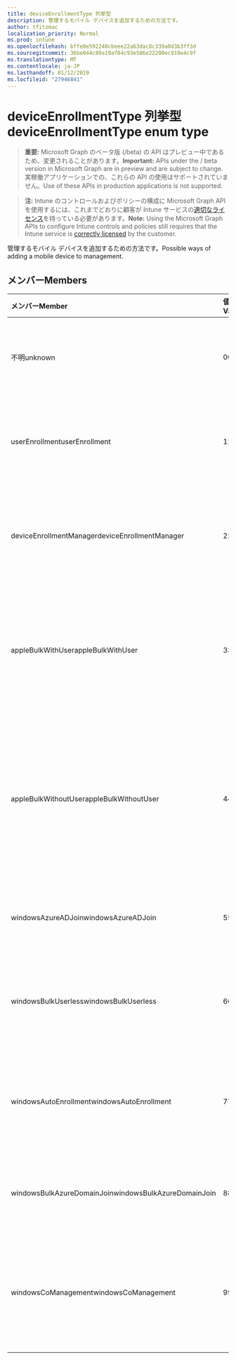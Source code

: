 ```yaml
---
title: deviceEnrollmentType 列挙型
description: 管理するモバイル デバイスを追加するための方法です。
author: tfitzmac
localization_priority: Normal
ms.prod: intune
ms.openlocfilehash: bffe0e592240cbeee22a63dac8c339a0d3b3ff3d
ms.sourcegitcommit: 36be044c89a19af84c93e586e22200ec919e4c9f
ms.translationtype: MT
ms.contentlocale: ja-JP
ms.lasthandoff: 01/12/2019
ms.locfileid: "27946841"
---
```

# <a name="deviceenrollmenttype-enum-type"></a><span data-ttu-id="9c628-103">deviceEnrollmentType 列挙型</span><span class="sxs-lookup"><span data-stu-id="9c628-103">deviceEnrollmentType enum type</span></span>

> <span data-ttu-id="9c628-104">**重要:** Microsoft Graph のベータ版 (/beta) の API はプレビュー中であるため、変更されることがあります。</span><span class="sxs-lookup"><span data-stu-id="9c628-104">**Important:** APIs under the / beta version in Microsoft Graph are in preview and are subject to change.</span></span> <span data-ttu-id="9c628-105">実稼働アプリケーションでの、これらの API の使用はサポートされていません。</span><span class="sxs-lookup"><span data-stu-id="9c628-105">Use of these APIs in production applications is not supported.</span></span>

> <span data-ttu-id="9c628-106">**注:** Intune のコントロールおよびポリシーの構成に Microsoft Graph API を使用するには、これまでどおりに顧客が Intune サービスの[適切なライセンス](https://go.microsoft.com/fwlink/?linkid=839381)を持っている必要があります。</span><span class="sxs-lookup"><span data-stu-id="9c628-106">**Note:** Using the Microsoft Graph APIs to configure Intune controls and policies still requires that the Intune service is [correctly licensed](https://go.microsoft.com/fwlink/?linkid=839381) by the customer.</span></span>

<span data-ttu-id="9c628-107">管理するモバイル デバイスを追加するための方法です。</span><span class="sxs-lookup"><span data-stu-id="9c628-107">Possible ways of adding a mobile device to management.</span></span>
## <a name="members"></a><span data-ttu-id="9c628-108">メンバー</span><span class="sxs-lookup"><span data-stu-id="9c628-108">Members</span></span>
|<span data-ttu-id="9c628-109">メンバー</span><span class="sxs-lookup"><span data-stu-id="9c628-109">Member</span></span>|<span data-ttu-id="9c628-110">値</span><span class="sxs-lookup"><span data-stu-id="9c628-110">Value</span></span>|<span data-ttu-id="9c628-111">説明</span><span class="sxs-lookup"><span data-stu-id="9c628-111">Description</span></span>|
|:---|:---|:---|
|<span data-ttu-id="9c628-112">不明</span><span class="sxs-lookup"><span data-stu-id="9c628-112">unknown</span></span>|<span data-ttu-id="9c628-113">0</span><span class="sxs-lookup"><span data-stu-id="9c628-113">0</span></span>|<span data-ttu-id="9c628-114">登録型の既定値は収集されませんでした。</span><span class="sxs-lookup"><span data-stu-id="9c628-114">Default value, enrollment type was not collected.</span></span>|
|<span data-ttu-id="9c628-115">userEnrollment</span><span class="sxs-lookup"><span data-stu-id="9c628-115">userEnrollment</span></span>|<span data-ttu-id="9c628-116">1</span><span class="sxs-lookup"><span data-stu-id="9c628-116">1</span></span>|<span data-ttu-id="9c628-117">BYOD チャネルを通じてユーザー駆動の登録します。</span><span class="sxs-lookup"><span data-stu-id="9c628-117">User driven enrollment through BYOD channel.</span></span>|
|<span data-ttu-id="9c628-118">deviceEnrollmentManager</span><span class="sxs-lookup"><span data-stu-id="9c628-118">deviceEnrollmentManager</span></span>|<span data-ttu-id="9c628-119">2</span><span class="sxs-lookup"><span data-stu-id="9c628-119">2</span></span>|<span data-ttu-id="9c628-120">デバイス登録の管理者アカウントとユーザー登録します。</span><span class="sxs-lookup"><span data-stu-id="9c628-120">User enrollment with a device enrollment manager account.</span></span>|
|<span data-ttu-id="9c628-121">appleBulkWithUser</span><span class="sxs-lookup"><span data-stu-id="9c628-121">appleBulkWithUser</span></span>|<span data-ttu-id="9c628-122">3</span><span class="sxs-lookup"><span data-stu-id="9c628-122">3</span></span>|<span data-ttu-id="9c628-123">アップル一括登録はユーザーの課題です。</span><span class="sxs-lookup"><span data-stu-id="9c628-123">Apple bulk enrollment with user challenge.</span></span> <span data-ttu-id="9c628-124">(DEP、Apple の構成ウィザード)</span><span class="sxs-lookup"><span data-stu-id="9c628-124">(DEP, Apple Configurator)</span></span>|
|<span data-ttu-id="9c628-125">appleBulkWithoutUser</span><span class="sxs-lookup"><span data-stu-id="9c628-125">appleBulkWithoutUser</span></span>|<span data-ttu-id="9c628-126">4</span><span class="sxs-lookup"><span data-stu-id="9c628-126">4</span></span>|<span data-ttu-id="9c628-127">ユーザーの課題に Apple の一括登録します。</span><span class="sxs-lookup"><span data-stu-id="9c628-127">Apple bulk enrollment without user challenge.</span></span> <span data-ttu-id="9c628-128">(DEP では、Apple の構成ウィザードは、モバイルの設定)</span><span class="sxs-lookup"><span data-stu-id="9c628-128">(DEP, Apple Configurator, Mobile Config)</span></span>|
|<span data-ttu-id="9c628-129">windowsAzureADJoin</span><span class="sxs-lookup"><span data-stu-id="9c628-129">windowsAzureADJoin</span></span>|<span data-ttu-id="9c628-130">5</span><span class="sxs-lookup"><span data-stu-id="9c628-130">5</span></span>|<span data-ttu-id="9c628-131">Windows Azure AD を 10 に参加します。</span><span class="sxs-lookup"><span data-stu-id="9c628-131">Windows 10 Azure AD Join.</span></span>|
|<span data-ttu-id="9c628-132">windowsBulkUserless</span><span class="sxs-lookup"><span data-stu-id="9c628-132">windowsBulkUserless</span></span>|<span data-ttu-id="9c628-133">6</span><span class="sxs-lookup"><span data-stu-id="9c628-133">6</span></span>|<span data-ttu-id="9c628-134">証明書で ICD を Windows 10 一括登録します。</span><span class="sxs-lookup"><span data-stu-id="9c628-134">Windows 10 Bulk enrollment through ICD with certificate.</span></span>|
|<span data-ttu-id="9c628-135">windowsAutoEnrollment</span><span class="sxs-lookup"><span data-stu-id="9c628-135">windowsAutoEnrollment</span></span>|<span data-ttu-id="9c628-136">7</span><span class="sxs-lookup"><span data-stu-id="9c628-136">7</span></span>|<span data-ttu-id="9c628-137">10 の Windows の自動登録します。</span><span class="sxs-lookup"><span data-stu-id="9c628-137">Windows 10 automatic enrollment.</span></span> <span data-ttu-id="9c628-138">(勤務先のアカウントを追加)</span><span class="sxs-lookup"><span data-stu-id="9c628-138">(Add work account)</span></span>|
|<span data-ttu-id="9c628-139">windowsBulkAzureDomainJoin</span><span class="sxs-lookup"><span data-stu-id="9c628-139">windowsBulkAzureDomainJoin</span></span>|<span data-ttu-id="9c628-140">8</span><span class="sxs-lookup"><span data-stu-id="9c628-140">8</span></span>|<span data-ttu-id="9c628-141">10 の windows Azure AD に参加を一括します。</span><span class="sxs-lookup"><span data-stu-id="9c628-141">Windows 10 bulk Azure AD Join.</span></span>|
|<span data-ttu-id="9c628-142">windowsCoManagement</span><span class="sxs-lookup"><span data-stu-id="9c628-142">windowsCoManagement</span></span>|<span data-ttu-id="9c628-143">9</span><span class="sxs-lookup"><span data-stu-id="9c628-143">9</span></span>|<span data-ttu-id="9c628-144">Windows 10 共同管理自動操縦装置、またはグループ ポリシーによって発生します。</span><span class="sxs-lookup"><span data-stu-id="9c628-144">Windows 10 Co-Management triggered by AutoPilot or Group Policy.</span></span>|





